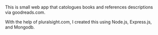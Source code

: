 This is small web app that catologues books and references descriptions via goodreads.com.

With the help of pluralsight.com, I created this using Node.js, Express.js, and Mongodb.
